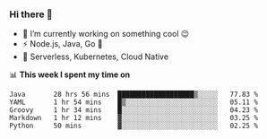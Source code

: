 ### Hi there 👋

<!--
**nodejh/nodejh** is a ✨ _special_ ✨ repository because its `README.md` (this file) appears on your GitHub profile.

Here are some ideas to get you started:

- 🔭 I’m currently working on ...
- 🌱 I’m currently learning ...
- 👯 I’m looking to collaborate on ...
- 🤔 I’m looking for help with ...
- 💬 Ask me about ...
- 📫 How to reach me: ...
- 😄 Pronouns: ...
- ⚡ Fun fact: ...
-->

- 🔭 I’m currently working on something cool :wink:
- ⚡ Node.js, Java, Go :thought_balloon:
- 🤖 Serverless, Kubernetes, Cloud Native

📊 **This week I spent my time on**

<!--START_SECTION:waka-->
```text
Java       28 hrs 56 mins  ███████████████████▒░░░░░   77.83 % 
YAML       1 hr 54 mins    █▒░░░░░░░░░░░░░░░░░░░░░░░   05.11 % 
Groovy     1 hr 34 mins    █░░░░░░░░░░░░░░░░░░░░░░░░   04.23 % 
Markdown   1 hr 12 mins    ▓░░░░░░░░░░░░░░░░░░░░░░░░   03.25 % 
Python     50 mins         ▓░░░░░░░░░░░░░░░░░░░░░░░░   02.25 % 
```
<!--END_SECTION:waka-->


<!--
:traffic_light: **Visitors**

![visitors](https://visitor-badge.glitch.me/badge?page_id=nodejh.nodejh)
-->
